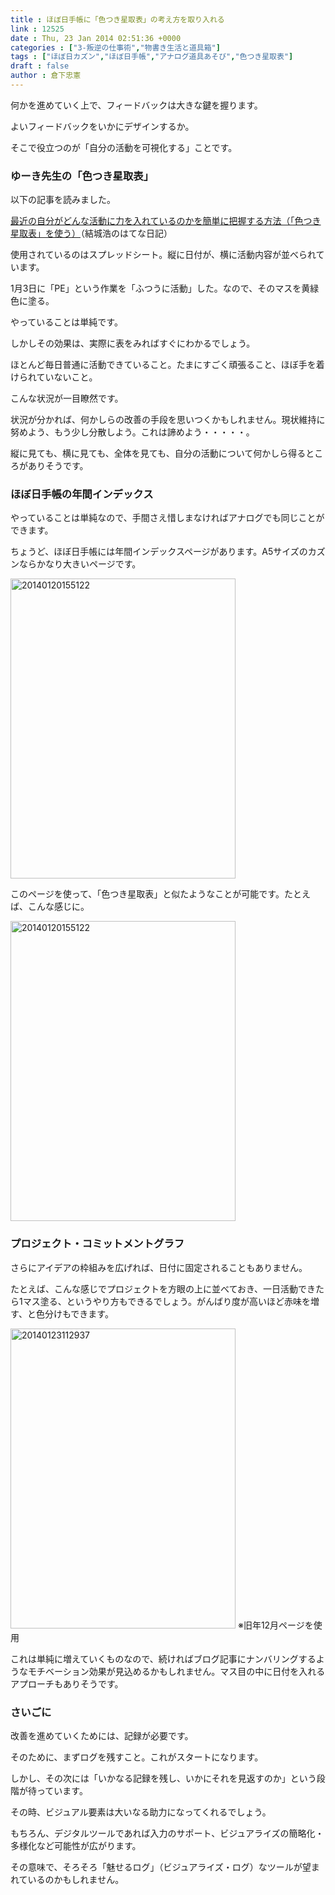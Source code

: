 ```yaml
---
title : ほぼ日手帳に「色つき星取表」の考え方を取り入れる
link : 12525
date : Thu, 23 Jan 2014 02:51:36 +0000
categories : ["3-叛逆の仕事術","物書き生活と道具箱"]
tags : ["ほぼ日カズン","ほぼ日手帳","アナログ道具あそび","色つき星取表"]
draft : false
author : 倉下忠憲
---
```


何かを進めていく上で、フィードバックは大きな鍵を握ります。

よいフィードバックをいかにデザインするか。

そこで役立つのが「自分の活動を可視化する」ことです。

<H3>ゆーき先生の「色つき星取表」</H3>以下の記事を読みました。

<a href="http://d.hatena.ne.jp/hyuki/20140118/cal" target="_blank">最近の自分がどんな活動に力を入れているのかを簡単に把握する方法（「色つき星取表」を使う）</a>（結城浩のはてな日記）

使用されているのはスプレッドシート。縦に日付が、横に活動内容が並べられています。

1月3日に「PE」という作業を「ふつうに活動」した。なので、そのマスを黄緑色に塗る。

やっていることは単純です。

しかしその効果は、実際に表をみればすぐにわかるでしょう。

ほとんど毎日普通に活動できていること。たまにすごく頑張ること、ほぼ手を着けられていないこと。

こんな状況が一目瞭然です。

状況が分かれば、何かしらの改善の手段を思いつくかもしれません。現状維持に努めよう、もう少し分散しよう。これは諦めよう・・・・・。

縦に見ても、横に見ても、全体を見ても、自分の活動について何かしら得るところがありそうです。

<H3>ほぼ日手帳の年間インデックス</H3>やっていることは単純なので、手間さえ惜しまなければアナログでも同じことができます。

ちょうど、ほぼ日手帳には年間インデックスページがあります。A5サイズのカズンならかなり大きいページです。

<a href="https://rashita.net/blog/wp-content/uploads/2014/01/20140120155122.jpg"><img src="https://rashita.net/blog/wp-content/uploads/2014/01/20140120155122.jpg" alt="20140120155122" width="360" height="480" class="alignnone size-full wp-image-12522" /></a>

このページを使って、「色つき星取表」と似たようなことが可能です。たとえば、こんな感じに。

<a href="https://rashita.net/blog/wp-content/uploads/2014/01/201401201551221.jpg"><img src="https://rashita.net/blog/wp-content/uploads/2014/01/201401201551221.jpg" alt="20140120155122" width="360" height="480" class="alignnone size-large wp-image-12523" /></a>

<H3>プロジェクト・コミットメントグラフ</H3>さらにアイデアの枠組みを広げれば、日付に固定されることもありません。

たとえば、こんな感じでプロジェクトを方眼の上に並べておき、一日活動できたら1マス塗る、というやり方もできるでしょう。がんばり度が高いほど赤味を増す、と色分けもできます。

<a href="https://rashita.net/blog/wp-content/uploads/2014/01/20140123112937.jpg"><img src="https://rashita.net/blog/wp-content/uploads/2014/01/20140123112937.jpg" alt="20140123112937" width="360" height="480" class="alignnone size-large wp-image-12524" /></a>
※旧年12月ページを使用

これは単純に増えていくものなので、続ければブログ記事にナンバリングするようなモチベーション効果が見込めるかもしれません。マス目の中に日付を入れるアプローチもありそうです。

<H3>さいごに</H3>改善を進めていくためには、記録が必要です。

そのために、まずログを残すこと。これがスタートになります。

しかし、その次には「いかなる記録を残し、いかにそれを見返すのか」という段階が待っています。

その時、ビジュアル要素は大いなる助力になってくれるでしょう。

もちろん、デジタルツールであれば入力のサポート、ビジュアライズの簡略化・多様化など可能性が広がります。

その意味で、そろそろ「魅せるログ」（ビジュアライズ・ログ）なツールが望まれているのかもしれません。
